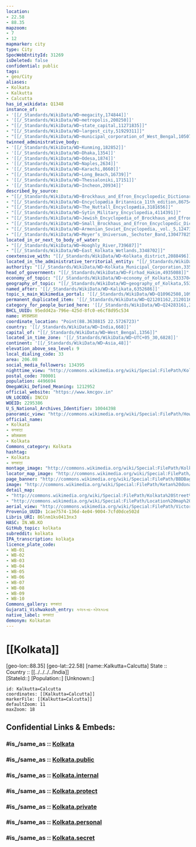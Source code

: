 ```yaml
---
location:
- 22.58
- 88.35
mapzoom:
- 7
- 12
mapmarker: city
type: City
SpocWebEntityId: 31269
isDeleted: false
confidential: public
tags:
- geo/City
aliases:
- Kolkata
- Kalkutta
- Calcutta
has_id_wikidata: Q1348
instance_of:
- '[[/_Standards/WikiData/WD~megacity,174844]]'
- '[[/_Standards/WikiData/WD~metropolis,200250]]'
- "[[/_Standards/WikiData/WD~state_capital,11271835]]"
- "[[/_Standards/WikiData/WD~largest_city,51929311]]"
- "[[/_Standards/WikiData/WD~municipal_corporation_of_West_Bengal,105074756]]"
twinned_administrative_body:
- '[[/_Standards/WikiData/WD~Kunming,182852]]'
- '[[/_Standards/WikiData/WD~Dhaka,1354]]'
- '[[/_Standards/WikiData/WD~Odesa,1874]]'
- '[[/_Standards/WikiData/WD~Naples,2634]]'
- '[[/_Standards/WikiData/WD~Karachi,8660]]'
- "[[/_Standards/WikiData/WD~Long_Beach,16739]]"
- '[[/_Standards/WikiData/WD~Thessaloniki,17151]]'
- '[[/_Standards/WikiData/WD~Incheon,20934]]'
described_by_source:
- "[[/_Standards/WikiData/WD~Brockhaus_and_Efron_Encyclopedic_Dictionary,602358]]"
- "[[/_Standards/WikiData/WD~Encyclopædia_Britannica_11th_edition,867541]]"
- "[[/_Standards/WikiData/WD~The_Nuttall_Encyclopædia,3181656]]"
- "[[/_Standards/WikiData/WD~Sytin_Military_Encyclopedia,4114391]]"
- "[[/_Standards/WikiData/WD~Jewish_Encyclopedia_of_Brockhaus_and_Efron,4173137]]"
- "[[/_Standards/WikiData/WD~Small_Brockhaus_and_Efron_Encyclopedic_Dictionary,19180675]]"
- "[[/_Standards/WikiData/WD~Armenian_Soviet_Encyclopedia,_vol._5,124737632]]"
- "[[/_Standards/WikiData/WD~Meyer’s_Universum,_Sechster_Band,130477825]]"
located_in_or_next_to_body_of_water:
- "[[/_Standards/WikiData/WD~Hooghly_River,739687]]"
- "[[/_Standards/WikiData/WD~East_Kolkata_Wetlands,3348702]]"
coextensive_with: "[[/_Standards/WikiData/WD~Kolkata_district,2088496]]"
located_in_the_administrative_territorial_entity: "[[/_Standards/WikiData/WD~Kolkata_district,2088496]]"
authority: "[[/_Standards/WikiData/WD~Kolkata_Municipal_Corporation,3350560]]"
head_of_government: "[[/_Standards/WikiData/WD~Firhad_Hakim,4935088]]"
economy_of_topic: "[[/_Standards/WikiData/WD~economy_of_Kolkata,5333704]]"
geography_of_topic: "[[/_Standards/WikiData/WD~geography_of_Kolkata,5535166]]"
named_after: '[[/_Standards/WikiData/WD~Kalikata,6352686]]'
topic_s_main_Wikimedia_portal: '[[/_Standards/WikiData/WD~Q10962508,10962508]]'
permanent_duplicated_item: '[[/_Standards/WikiData/WD~Q21201162,21201162]]'
category_for_people_buried_here: '[[/_Standards/WikiData/WD~Q24283161,24283161]]'
BHCL_UUID: 95edd42a-796e-425d-8fc0-e6cf8d95c534
name: ꠇꠟꠇꠣꠔꠣ
coordinate_location: "Point(88.3638815 22.5726723)"
country: '[[/_Standards/WikiData/WD~India,668]]'
capital_of: "[[/_Standards/WikiData/WD~West_Bengal,1356]]"
located_in_time_zone: '[[/_Standards/WikiData/WD~UTC+05_30,6828]]'
continent: '[[/_Standards/WikiData/WD~Asia,48]]'
elevation_above_sea_level: 9
local_dialing_code: 33
area: 206.08
social_media_followers: 134395
nighttime_view: "http://commons.wikimedia.org/wiki/Special:FilePath/Kolkata%20skyline%20at%20night.jpg"
postal_code: 700001
population: 4496694
OmegaWiki_Defined_Meaning: 1212952
official_website: "https://www.kmcgov.in"
UN_LOCODE: INCCU
WOEID: 2295386
U_S_National_Archives_Identifier: 10044398
panoramic_view: "http://commons.wikimedia.org/wiki/Special:FilePath/Howrah%20Pano%203.jpg"
official_name:
- Kolkata
- কলকাতা
- कोलकाता
- Kolkata
Commons_category: Kolkata
hashtag:
- Kolkata
- কলকাতা
montage_image: "http://commons.wikimedia.org/wiki/Special:FilePath/Kolkata%20Imgs.jpg"
locator_map_image: "http://commons.wikimedia.org/wiki/Special:FilePath/Kolkata%20in%20West%20Bengal%20%28India%29.svg"
page_banner: "http://commons.wikimedia.org/wiki/Special:FilePath/BBDBag%20Pano-2.jpg"
image: "http://commons.wikimedia.org/wiki/Special:FilePath/Ketan%20donate4.jpg"
detail_map:
- "http://commons.wikimedia.org/wiki/Special:FilePath/Kolkata%20Street%20Map.svg"
- "http://commons.wikimedia.org/wiki/Special:FilePath/Location%20map%20India%20Kolkata%20EN.svg"
aerial_view: "http://commons.wikimedia.org/wiki/Special:FilePath/Victoria%20Memorial%20%28Kolkata%29-%20Top%20side%20View.jpg"
Provenio_UUID: 1cae7574-136d-4e04-9004-7cfd0dce502d
Libris_URI: 86lnm1ks0413nx3
HASC: IN.WB.KO
GitHub_topic: kolkata
subreddit: kolkata
IPA_transcription: kolkat̪a
licence_plate_code:
- WB-01
- WB-02
- WB-03
- WB-04
- WB-05
- WB-06
- WB-07
- WB-08
- WB-09
- WB-10
Commons_gallery: কলকাতা
Gujarati_Vishwakosh_entry: કલકત્તા-કોલકાતા
native_label: কলকাতা
demonym: Kolkatan
---
```


# [[Kolkata]] 

[geo-lon::88.35] 
[geo-lat::22.58] 
[name::Kalkutta=Calcutta] 
State ::  
Country :: [[../../../../India]]  
[StateId::] 
[Population::] 
[Unknown::] 


```leaflet
id: Kalkutta=Calcutta
coordinates: [[Kalkutta=Calcutta]] 
markerFile: [[Kalkutta=Calcutta]] 
defaultZoom: 11 
maxZoom: 18
```


## Confidential Links & Embeds: 

### #is_/same_as :: [Kolkata](/_Standards/Earth/Continent/Asia/Asia~South/India/States~India/West_Bengal/City/Kolkata.md) 

### #is_/same_as :: [Kolkata.public](/_public/Earth/Continent/Asia/Asia~South/India/States~India/West_Bengal/City/Kolkata.public.md) 

### #is_/same_as :: [Kolkata.internal](/_internal/Earth/Continent/Asia/Asia~South/India/States~India/West_Bengal/City/Kolkata.internal.md) 

### #is_/same_as :: [Kolkata.protect](/_protect/Earth/Continent/Asia/Asia~South/India/States~India/West_Bengal/City/Kolkata.protect.md) 

### #is_/same_as :: [Kolkata.private](/_private/Earth/Continent/Asia/Asia~South/India/States~India/West_Bengal/City/Kolkata.private.md) 

### #is_/same_as :: [Kolkata.personal](/_personal/Earth/Continent/Asia/Asia~South/India/States~India/West_Bengal/City/Kolkata.personal.md) 

### #is_/same_as :: [Kolkata.secret](/_secret/Earth/Continent/Asia/Asia~South/India/States~India/West_Bengal/City/Kolkata.secret.md)


